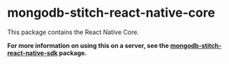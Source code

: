 # mongodb-stitch-react-native-core

This package contains the React Native Core.

**For more information on using this on a server, see the [mongodb-stitch-react-native-sdk](https://www.npmjs.com/package/mongodb-stitch-react-native-sdk) package.**